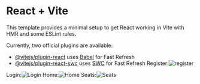 # React + Vite

This template provides a minimal setup to get React working in Vite with HMR and some ESLint rules.

Currently, two official plugins are available:

- [@vitejs/plugin-react](https://github.com/vitejs/vite-plugin-react/blob/main/packages/plugin-react/README.md) uses [Babel](https://babeljs.io/) for Fast Refresh
- [@vitejs/plugin-react-swc](https://github.com/vitejs/vite-plugin-react-swc) uses [SWC](https://swc.rs/) for Fast Refresh
Register:![register](https://github.com/hiteshkumaar/ticket_booking_frontend/assets/78310290/fdeb8198-1a11-4683-ae8b-a3dcf35eb5b4)

Login:![Login](https://github.com/hiteshkumaar/ticket_booking_frontend/assets/78310290/ca08aaba-306b-4e78-acff-d8e08369819d)
Home:![Home](https://github.com/hiteshkumaar/ticket_booking_frontend/assets/78310290/1bfc0e9e-9d5e-4262-b3c9-109b67e4102f)
Seats:![Seats](https://github.com/hiteshkumaar/ticket_booking_frontend/assets/78310290/38961daf-bcd9-4717-a60b-c368206f7940)
